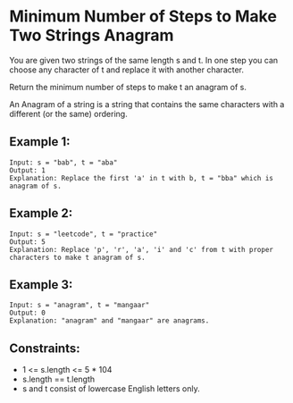 # Minimum Number of Steps to Make Two Strings Anagram

You are given two strings of the same length s and t. In one step you can choose any character of t and replace it with another character.

Return the minimum number of steps to make t an anagram of s.

An Anagram of a string is a string that contains the same characters with a different (or the same) ordering.

## Example 1:

```
Input: s = "bab", t = "aba"
Output: 1
Explanation: Replace the first 'a' in t with b, t = "bba" which is anagram of s.
```

## Example 2:

```
Input: s = "leetcode", t = "practice"
Output: 5
Explanation: Replace 'p', 'r', 'a', 'i' and 'c' from t with proper characters to make t anagram of s.
```

## Example 3:

```
Input: s = "anagram", t = "mangaar"
Output: 0
Explanation: "anagram" and "mangaar" are anagrams.
```

## Constraints:

- 1 <= s.length <= 5 \* 104
- s.length == t.length
- s and t consist of lowercase English letters only.
